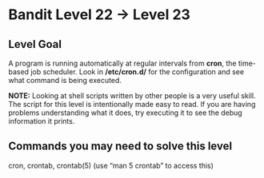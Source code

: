 Bandit Level 22 &rarr; Level 23
===============================

Level Goal
----------

A program is running automatically at regular intervals from **cron**,
the time-based job scheduler. Look in **/etc/cron.d/** for the
configuration and see what command is being executed.

**NOTE:** Looking at shell scripts written by other people is a very
useful skill. The script for this level is intentionally made easy to
read. If you are having problems understanding what it does, try
executing it to see the debug information it prints.

Commands you may need to solve this level
-----------------------------------------

cron, crontab, crontab(5) (use “man 5 crontab” to access this)
